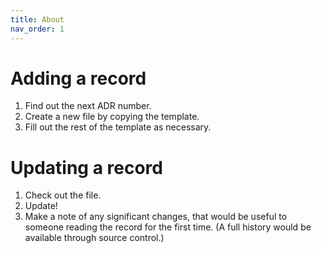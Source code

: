 ```yaml
---
title: About
nav_order: 1
---
```


# Adding a record
1. Find out the next ADR number.
2. Create a new file by copying the template.
3. Fill out the rest of the template as necessary.

# Updating a record
1. Check out the file.
2. Update!
3. Make a note of any significant changes, that would be useful to someone reading the record for the first time. (A full history would be available through source control.)
